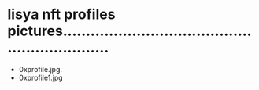 # lisya nft profiles pictures...............................................................
- 0xprofile.jpg.
- 0xprofile1.jpg
